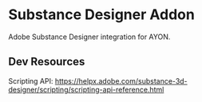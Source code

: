 # Substance Designer Addon

Adobe Substance Designer integration for AYON.

## Dev Resources

Scripting API: https://helpx.adobe.com/substance-3d-designer/scripting/scripting-api-reference.html
